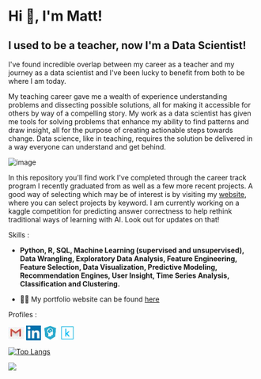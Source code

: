 <h1 align="left">Hi 👋, I'm Matt!</h1>
<h2 align="left">I used to be a teacher, now I'm a Data Scientist! </h2>

I've found incredible overlap between my career as a teacher and my journey as a data scientist and I've been lucky to benefit from both to be where I am today. 

My teaching career gave me a wealth of experience understanding problems and dissecting possible solutions, all for making it accessible for others by way of a compelling story. My work as a data scientist has given me tools for solving problems that enhance my ability to find patterns and draw insight, all for the purpose of creating actionable steps towards change. Data science, like in teaching, requires the solution be delivered in a way everyone can understand and get behind. 

![image](https://github.com/merrillm1/merrillm1/blob/main/images/me_teaching.png)

In this repository you'll find work I've completed through the career track program I recently graduated from as well as a few more recent projects. A good way of selecting which may be of interest is by visiting my [website](https://merrillm1.github.io/), where you can select projects by keyword. I am currently working on a kaggle competition for predicting answer correctness to help rethink traditional ways of learning with AI. Look out for updates on that!

Skills :

- **Python, R, SQL, Machine Learning (supervised and unsupervised), Data Wrangling, Exploratory Data Analysis, Feature Engineering, Feature Selection, Data Visualization, Predictive Modeling, Recommendation Engines, User Insight, Time Series Analysis, Classification and Clustering.**

- 👨‍💻 My  portfolio website can be found [here](https://merrillm1.github.io/)

Profiles :

<p align="left">
<a href=matt.merrill94@gmail.com target=matt.merrill94@gmail.com><img align="center" src="https://github.com/DataCoder2020/repo/blob/master/gmail.JPG" /></a>
<a href="https://www.linkedin.com/in/matthew-merrill-data-scientist/" target="blank"><img align="center" src="https://github.com/DataCoder2020/repo/blob/master/linkedin.JPG" alt="https://www.linkedin.com/in/matthew-merrill-data-scientist/" height="30" width="30" /></a>
<a href="https://www.datacamp.com/profile/mattmerrill94" target="blank"><img align="center" src="https://github.com/DataCoder2020/repo/blob/master/datacamp.JPG" alt="https://www.datacamp.com/profile/mattmerrill94" height="30" width="30" /></a> 
<a href="https://www.kaggle.com/learn/overview" target="blank"><img align="center" src="https://github.com/DataCoder2020/repo/blob/master/kaggle.JPG" alt="https://www.kaggle.com/matthewmerrill1" height="30" width="30" /></a>
</p>

[![Top Langs](https://github-readme-stats.vercel.app/api/top-langs/?username=merrillm1&layout=compact)](https://github.com/merrillm1/github-readme-stats)

![](https://komarev.com/ghpvc/?username=merrillm1)

<!--
**merrillm1/merrillm1** is a ✨ _special_ ✨ repository because its `README.md` (this file) appears on your GitHub profile.

Here are some ideas to get you started:

- 🔭 I’m currently working on ...
- 🌱 I’m currently learning ...
- 👯 I’m looking to collaborate on ...
- 🤔 I’m looking for help with ...
- 💬 Ask me about ...
- 📫 How to reach me: ...
- 😄 Pronouns: ...
- ⚡ Fun fact: ...
-->
